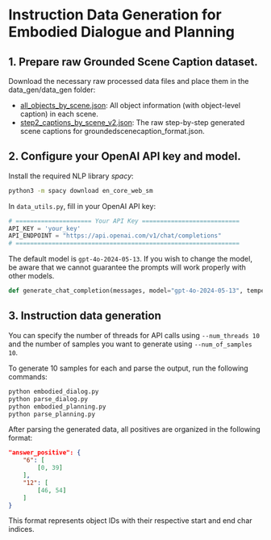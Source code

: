 # Instruction Data Generation for Embodied Dialogue and Planning

## 1. Prepare raw Grounded Scene Caption dataset.

Download the necessary raw processed data files and place them in the data_gen/data_gen folder:

- [all_objects_by_scene.json](https://huggingface.co/datasets/chenyilun95/Grounded_3D-LLM_data/blob/main/raw_langdata/all_objects_by_scene.json): All object information (with object-level caption) in each scene.
- [step2_captions_by_scene_v2.json](https://huggingface.co/datasets/chenyilun95/Grounded_3D-LLM_data/blob/main/raw_langdata/step2_captions_by_scene_v2.json): The raw step-by-step generated scene captions for groundedscenecaption_format.json.

## 2. Configure your OpenAI API key and model.

Install the required NLP library *spacy*:
```sh
python3 -m spacy download en_core_web_sm 
```

In `data_utils.py`, fill in your OpenAI API key:

```python
# ===================== Your API Key ===========================
API_KEY = 'your_key'
API_ENDPOINT = "https://api.openai.com/v1/chat/completions"
# ==============================================================
```

The default model is `gpt-4o-2024-05-13`. If you wish to change the model, be aware that we cannot guarantee the prompts will work properly with other models.

```python
def generate_chat_completion(messages, model="gpt-4o-2024-05-13", temperature=1, max_tokens=None):
```

## 3. Instruction data generation

You can specify the number of threads for API calls using `--num_threads 10` and the number of samples you want to generate using `--num_of_samples 10`.

To generate 10 samples for each and parse the output, run the following commands:

```sh
python embodied_dialog.py
python parse_dialog.py
python embodied_planning.py
python parse_planning.py
```

After parsing the generated data, all positives are organized in the following format:

```json
"answer_positive": {
    "6": [
        [0, 39]
    ],
    "12": [
        [46, 54]
    ]
}
```

This format represents object IDs with their respective start and end char indices.
